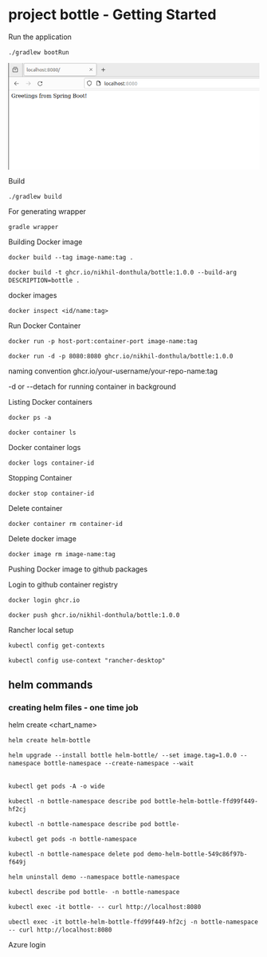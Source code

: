 # project bottle - Getting Started

Run the application

```
./gradlew bootRun
```
<img align=center src=assets/localhost001.png> 

Build

```
./gradlew build
```
For generating wrapper
```
gradle wrapper
```
Building Docker image
```
docker build --tag image-name:tag .
```
```
docker build -t ghcr.io/nikhil-donthula/bottle:1.0.0 --build-arg DESCRIPTION=bottle .
```

docker images

```
docker inspect <id/name:tag>
```

Run Docker Container 

```
docker run -p host-port:container-port image-name:tag
```
```
docker run -d -p 8080:8080 ghcr.io/nikhil-donthula/bottle:1.0.0
```
naming convention ghcr.io/your-username/your-repo-name:tag

-d or --detach for running container in background

Listing Docker containers
```
docker ps -a
```
```
docker container ls
```
Docker container logs
```
docker logs container-id
```
Stopping Container 
```
docker stop container-id
```
Delete container
```
docker container rm container-id
```
Delete docker image
```
docker image rm image-name:tag
```

Pushing Docker image to github packages

Login to github container registry
```
docker login ghcr.io
```
```
docker push ghcr.io/nikhil-donthula/bottle:1.0.0
```

Rancher local setup
```
kubectl config get-contexts
```
```
kubectl config use-context "rancher-desktop"
```
## helm commands
### creating helm files - one time job
helm create <chart_name>
```
helm create helm-bottle
``` 

```
helm upgrade --install bottle helm-bottle/ --set image.tag=1.0.0 --namespace bottle-namespace --create-namespace --wait
```

```

kubectl get pods -A -o wide
```
```
kubectl -n bottle-namespace describe pod bottle-helm-bottle-ffd99f449-hf2cj
```
```
kubectl -n bottle-namespace describe pod bottle-
```
```
kubectl get pods -n bottle-namespace
```
```
kubectl -n bottle-namespace delete pod demo-helm-bottle-549c86f97b-f649j
```
```
helm uninstall demo --namespace bottle-namespace
```
```
kubectl describe pod bottle- -n bottle-namespace
```
```
kubectl exec -it bottle- -- curl http://localhost:8080
```
```
ubectl exec -it bottle-helm-bottle-ffd99f449-hf2cj -n bottle-namespace -- curl http://localhost:8080
```
Azure login